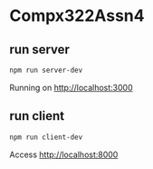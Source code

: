 # Compx322Assn4

## run server

```sh
npm run server-dev
```

Running on [http://localhost:3000](http://localhost:3000)

## run client

```sh
npm run client-dev
```

Access [http://localhost:8000](http://localhost:8000)